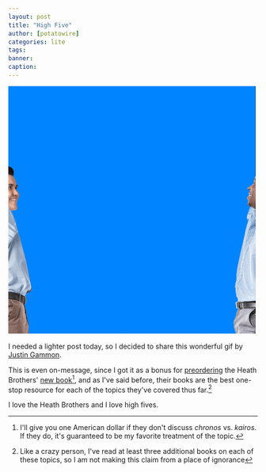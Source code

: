 ```yaml
---
layout: post
title: "High Five"
author: [potatowire]
categories: lite
tags: 
banner: 
caption:
---
```


<img src="/assets/img/HighFive.gif" alt="High Five" />  
 
I needed a lighter post today, so I decided to share this wonderful gif by [Justin Gammon][1]. 

This is even on-message, since I got it as a bonus for [preordering][2] the Heath Brothers' [new book][3][^1], and as I've said before, their books are the best one-stop resource for each of the topics they've covered thus far.[^2]

I love the Heath Brothers and I love high fives.

[^1]:	I'll give you one American dollar if they don't discuss _chronos_ vs. _kairos_. If they do, it's guaranteed to be my favorite treatment of the topic.

[^2]:	Like a crazy person, I've read at least three additional books on each of these topics, so I am not making this claim from a place of ignorance

[1]:	http://justingammon.com
[2]:	http://heathbrothers.com/preorder-power-moments/
[3]:	https://www.amazon.com/Power-Moments-Certain-Experiences-Extraordinary/dp/1501147765/
